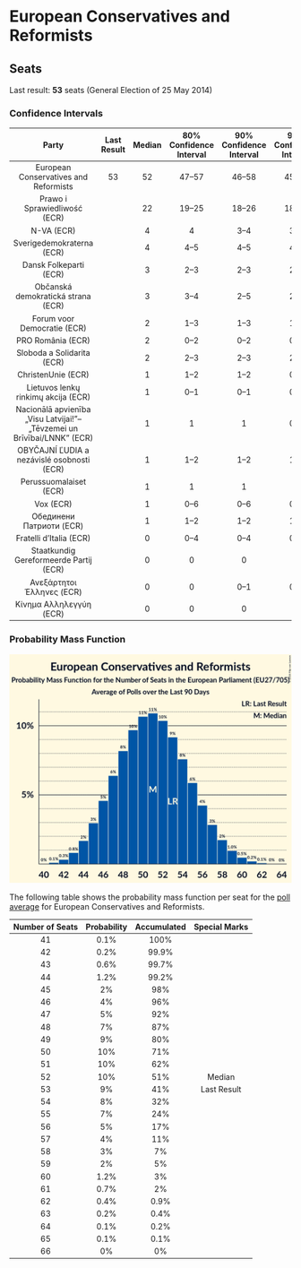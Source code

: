 # European Conservatives and Reformists

## Seats

Last result: **53** seats (General Election of 25 May 2014)

### Confidence Intervals

| Party | Last Result | Median | 80% Confidence Interval | 90% Confidence Interval | 95% Confidence Interval | 99% Confidence Interval |
|:-----:|:-----------:|:------:|:-----------------------:|:-----------------------:|:-----------------------:|:-----------------------:|
| European Conservatives and Reformists | 53 | 52 | 47–57 | 46–58 | 45–60 | 43–62 |
| Prawo i Sprawiedliwość (ECR) | | 22 | 19–25 | 18–26 | 18–26 | 17–27 |
| N-VA (ECR) | | 4 | 4 | 3–4 | 3–4 | 3–5 |
| Sverigedemokraterna (ECR) | | 4 | 4–5 | 4–5 | 4–5 | 3–6 |
| Dansk Folkeparti (ECR) | | 3 | 2–3 | 2–3 | 2–3 | 2–4 |
| Občanská demokratická strana (ECR) | | 3 | 3–4 | 2–5 | 2–5 | 2–5 |
| Forum voor Democratie (ECR) | | 2 | 1–3 | 1–3 | 1–3 | 1–3 |
| PRO România (ECR) | | 2 | 0–2 | 0–2 | 0–2 | 0–3 |
| Sloboda a Solidarita (ECR) | | 2 | 2–3 | 2–3 | 2–3 | 1–3 |
| ChristenUnie (ECR) | | 1 | 1–2 | 1–2 | 0–2 | 0–2 |
| Lietuvos lenkų rinkimų akcija (ECR) | | 1 | 0–1 | 0–1 | 0–1 | 0–1 |
| Nacionālā apvienība „Visu Latvijai!”–„Tēvzemei un Brīvībai/LNNK” (ECR) | | 1 | 1 | 1 | 0–1 | 0–1 |
| OBYČAJNÍ ĽUDIA a nezávislé osobnosti (ECR) | | 1 | 1–2 | 1–2 | 1–2 | 1–2 |
| Perussuomalaiset (ECR) | | 1 | 1 | 1 | 1 | 1–2 |
| Vox (ECR) | | 1 | 0–6 | 0–6 | 0–6 | 0–7 |
| Обединени Патриоти (ECR) | | 1 | 1–2 | 1–2 | 1–2 | 0–2 |
| Fratelli d’Italia (ECR) | | 0 | 0–4 | 0–4 | 0–4 | 0–5 |
| Staatkundig Gereformeerde Partij (ECR) | | 0 | 0 | 0 | 0 | 0–1 |
| Ανεξάρτητοι Έλληνες (ECR) | | 0 | 0 | 0–1 | 0–1 | 0–1 |
| Κίνημα Αλληλεγγύη (ECR) | | 0 | 0 | 0 | 0 | 0 |

### Probability Mass Function

![Graph with seats probability mass function not yet produced](average-seats-pmf-europeanconservativesandreformists.png "Seats Probability Mass Function")

The following table shows the probability mass function per seat for the [poll average](average.html) for European Conservatives and Reformists.

| Number of Seats | Probability | Accumulated | Special Marks |
|:---------------:|:-----------:|:-----------:|:-------------:|
| 41 | 0.1% | 100% |  |
| 42 | 0.2% | 99.9% |  |
| 43 | 0.6% | 99.7% |  |
| 44 | 1.2% | 99.2% |  |
| 45 | 2% | 98% |  |
| 46 | 4% | 96% |  |
| 47 | 5% | 92% |  |
| 48 | 7% | 87% |  |
| 49 | 9% | 80% |  |
| 50 | 10% | 71% |  |
| 51 | 10% | 62% |  |
| 52 | 10% | 51% | Median |
| 53 | 9% | 41% | Last Result |
| 54 | 8% | 32% |  |
| 55 | 7% | 24% |  |
| 56 | 5% | 17% |  |
| 57 | 4% | 11% |  |
| 58 | 3% | 7% |  |
| 59 | 2% | 5% |  |
| 60 | 1.2% | 3% |  |
| 61 | 0.7% | 2% |  |
| 62 | 0.4% | 0.9% |  |
| 63 | 0.2% | 0.4% |  |
| 64 | 0.1% | 0.2% |  |
| 65 | 0.1% | 0.1% |  |
| 66 | 0% | 0% |  |


